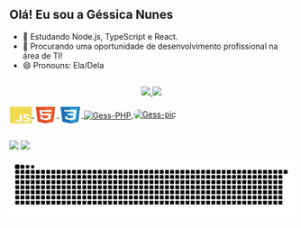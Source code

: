 ## Olá! Eu sou a Géssica Nunes

- 🌱 Estudando Node.js, TypeScript e React.
- 👯 Procurando uma oportunidade de desenvolvimento profissional na área de TI!
- 😄 Pronouns: Ela/Dela
##

<div align="center">
  <a href="https://beacouns.ai/geskness">
  <img height="180em" src="https://github-readme-stats.vercel.app/api?username=geskness&show_icons=true&theme=cobalt&include_all_commits=true&count_private=true"/>
  <img height="180em" src="https://github-readme-stats.vercel.app/api/top-langs/?username=geskness&layout=compact&langs_count=7&theme=cobalt"/>
</div>
  
<div style="display: inline_block"><br>
  <img align="center" alt="Gess-Js" height="30" width="40" src="https://raw.githubusercontent.com/devicons/devicon/master/icons/javascript/javascript-plain.svg">
  <img align="center" alt="Gess-HTML" height="30" width="40" src="https://raw.githubusercontent.com/devicons/devicon/master/icons/html5/html5-original.svg">
  <img align="center" alt="Gess-CSS" height="30" width="40" src="https://raw.githubusercontent.com/devicons/devicon/master/icons/css3/css3-original.svg">
  <img align="center" alt="Gess-PHP" height="50" width="60" src="https://cdn.jsdelivr.net/gh/devicons/devicon/icons/php/php-original.svg" />
  <img aling="center" alt="Gess-pic" height="150" style="border-radius:50px;" src="https://i.pinimg.com/564x/28/63/07/286307ba139495181c1dcb11c947b0b8.jpg" />
</div>
  
  ##
  
  <div>
   <a href = "mailto:gsscnns@gmail.com"><img src="https://img.shields.io/badge/-Gmail-%23333?style=for-the-badge&logo=gmail&logoColor=white" target="_blank"></a>
   <a href="https://www.linkedin.com/in/g%C3%A9ssica-nunes-542116180/" target="_blank"><img src="https://img.shields.io/badge/-LinkedIn-%230077B5?style=for-the-badge&logo=linkedin&logoColor=white" target="_blank"></a> 
  

![Snake animation](https://github.com/geskness/geskness/blob/output/github-contribution-grid-snake.svg)
  
 </div> 
  
